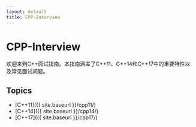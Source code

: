 ```yaml
---
layout: default
title: CPP-Interview
---
```


# CPP-Interview
欢迎来到C++面试指南。本指南涵盖了C++11、C++14和C++17中的重要特性以及常见面试问题。

## Topics

- [C++11]({{ site.baseurl }}/cpp11/)
- [C++14]({{ site.baseurl }}/cpp14/)
- [C++17]({{ site.baseurl }}/cpp17/)
